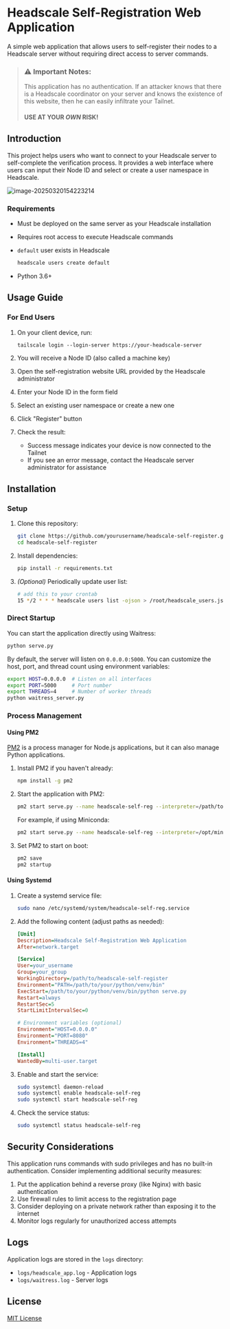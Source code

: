 # Headscale Self-Registration Web Application

A simple web application that allows users to self-register their nodes to a Headscale server without requiring direct access to server commands.

> ### ⚠️ Important Notes: 
>
> This application has no authentication. If an attacker knows that there is a Headscale coordinator on your server and knows the existence of this website, then he can easily infiltrate your Tailnet. 
>
> #### USE AT YOUR *OWN* RISK!

## Introduction

This project helps users who want to connect to your Headscale server to self-complete the verification process. It provides a web interface where users can input their Node ID and select or create a user namespace in Headscale.

![image-20250320154223214](https://geelao-oss.oss-cn-hangzhou.aliyuncs.com/db/202503201542305.png?x-oss-process=style/jpeg)

### Requirements

- Must be deployed on the same server as your Headscale installation

- Requires root access to execute Headscale commands

- `default` user exists in Headscale

  ```bash
  headscale users create default
  ```

  

- Python 3.6+

## Usage Guide

### For End Users

1. On your client device, run:

   ```
   tailscale login --login-server https://your-headscale-server
   ```

2. You will receive a Node ID (also called a machine key)

3. Open the self-registration website URL provided by the Headscale administrator

4. Enter your Node ID in the form field

5. Select an existing user namespace or create a new one

6. Click "Register" button

7. Check the result:

   - Success message indicates your device is now connected to the Tailnet
   - If you see an error message, contact the Headscale server administrator for assistance

## Installation

### Setup

1. Clone this repository:

   ```bash
   git clone https://github.com/yourusername/headscale-self-register.git
   cd headscale-self-register
   ```

2. Install dependencies:

   ```bash
   pip install -r requirements.txt
   ```

3. *(Optional)* Periodically update user list:

   ```sh
   # add this to your crontab
   15 */2 * * * headscale users list -ojson > /root/headscale_users.json
   ```

### Direct Startup

You can start the application directly using Waitress:

```bash
python serve.py
```

By default, the server will listen on `0.0.0.0:5000`. You can customize the host, port, and thread count using environment variables:

```bash
export HOST=0.0.0.0  # Listen on all interfaces
export PORT=5000     # Port number
export THREADS=4     # Number of worker threads
python waitress_server.py
```

### Process Management

#### Using PM2

[PM2](https://pm2.keymetrics.io/) is a process manager for Node.js applications, but it can also manage Python applications.

1. Install PM2 if you haven't already:

   ```bash
   npm install -g pm2
   ```

2. Start the application with PM2:

   ```bash
   pm2 start serve.py --name headscale-self-reg --interpreter=/path/to/python
   ```

   For example, if using Miniconda:

   ```bash
   pm2 start serve.py --name headscale-self-reg --interpreter=/opt/miniconda3/bin/python
   ```

3. Set PM2 to start on boot:

   ```bash
   pm2 save
   pm2 startup
   ```

#### Using Systemd

1. Create a systemd service file:

   ```bash
   sudo nano /etc/systemd/system/headscale-self-reg.service
   ```

2. Add the following content (adjust paths as needed):

   ```ini
   [Unit]
   Description=Headscale Self-Registration Web Application
   After=network.target
   
   [Service]
   User=your_username
   Group=your_group
   WorkingDirectory=/path/to/headscale-self-register
   Environment="PATH=/path/to/your/python/venv/bin"
   ExecStart=/path/to/your/python/venv/bin/python serve.py
   Restart=always
   RestartSec=5
   StartLimitIntervalSec=0
   
   # Environment variables (optional)
   Environment="HOST=0.0.0.0"
   Environment="PORT=8080"
   Environment="THREADS=4"
   
   [Install]
   WantedBy=multi-user.target
   ```

3. Enable and start the service:

   ```bash
   sudo systemctl daemon-reload
   sudo systemctl enable headscale-self-reg
   sudo systemctl start headscale-self-reg
   ```

4. Check the service status:

   ```bash
   sudo systemctl status headscale-self-reg
   ```

## Security Considerations

This application runs commands with sudo privileges and has no built-in authentication. Consider implementing additional security measures:

1. Put the application behind a reverse proxy (like Nginx) with basic authentication
2. Use firewall rules to limit access to the registration page
3. Consider deploying on a private network rather than exposing it to the internet
4. Monitor logs regularly for unauthorized access attempts

## Logs

Application logs are stored in the `logs` directory:

- `logs/headscale_app.log` - Application logs
- `logs/waitress.log` - Server logs

## License

[MIT License](https://claude.ai/chat/LICENSE)

